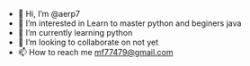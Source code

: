 - 👋 Hi, I’m @aerp7
- 👀 I’m interested in Learn to master python and beginers java
- 🌱 I’m currently learning python
- 💞️ I’m looking to collaborate on not yet
- 📫 How to reach me mf77479@gmail.com

<!---
aerp7/aerp7 is a ✨ special ✨ repository because its `README.md` (this file) appears on your GitHub profile.
You can click the Preview link to take a look at your changes.
--->
